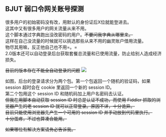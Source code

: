 ## BJUT 弱口令网关账号探测 ##  
  
很多用户的初始密码没有改，用默认的身份证后X位就能登进去。  
这其中又有很多用户的网关流量从来不用。  
这个脚本通过字典跑出没改密码的用户。~~不要问我字典从哪里来。~~  
这样在自己没流量的时候就可以挑选那些从来不用的幽灵账户借用流量。  
物尽其用嘛，反正他自己也不用=。=  
2.0版本还可以自动登录后台获取套餐总流量和已使用流量，防止给别人造成经济损失。  
  
  
~~目前的版本存在不能全自动登录的问题~~
![](https://github.com/SykieChen/BJUT-Gateway-Cracker/blob/master/img/1.png)  
  
如图，后台的登录请求分为两个包。第一个包返回一个随机的验证码，如果 session 超时会在 cookie 里返回一个新的 session ID。  
第二个包用这个 session ID 和随机码加上用户名密码去认证。  
~~但我在用脚本自动获取 session ID 时总是认证不成功，而使用 Fiddler 抓取的浏览器产生的老 session ID 就可以正常登录。原因不详，十分诡异。~~  
~~目前只能使用浏览器先产生一个可用的 session ID 并手动放到代码里执行。~~  
~~十分蛋疼，不过也算凑合能用。~~  
  
~~如果哪位有解决方案请务必告诉我。~~  
